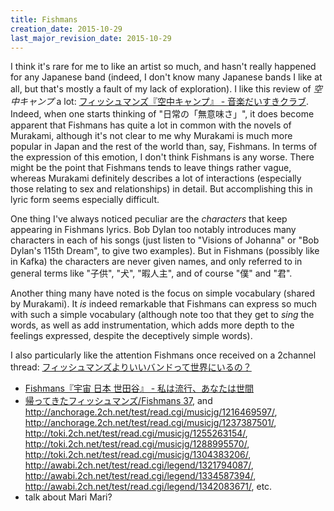 ```yaml
---
title: Fishmans
creation_date: 2015-10-29
last_major_revision_date: 2015-10-29
---
```


I think it's rare for me to like an artist so much, and hasn't really happened for any Japanese band (indeed, I don't know many Japanese bands I like at all, but that's mostly a fault of my lack of exploration).
I like this review of *空中キャンプ* a lot: [フィッシュマンズ『空中キャンプ』 - 音楽だいすきクラブ](http://ongakudaisukiclub.hateblo.jp/entry/2014/04/13/183000).
Indeed, when one starts thinking of "日常の「無意味さ」", it does become apparent that Fishmans has quite a lot in common with the novels of Murakami, although it's not clear to me why Murakami is much more popular in Japan and the rest of the world than, say, Fishmans.
In terms of the expression of this emotion, I don't think Fishmans is any worse.
There might be the point that Fishmans tends to leave things rather vague, whereas Murakami definitely describes a lot of interactions (especially those relating to sex and relationships) in detail.
But accomplishing this in lyric form seems especially difficult.

One thing I've always noticed peculiar are the *characters* that keep appearing in Fishmans lyrics.
Bob Dylan too notably introduces many characters in each of his songs (just listen to "Visions of Johanna" or "Bob Dylan's 115th Dream", to give two examples).
But in Fishmans (possibly like in Kafka) the characters are never given names, and only referred to in general terms like "子供", "犬", "暇人主", and of course "僕" and "君".

Another thing many have noted is the focus on simple vocabulary (shared by Murakami).
It *is* indeed remarkable that Fishmans can express so much with such a simple vocabulary (although note too that they get to *sing* the words, as well as add instrumentation, which adds more depth to the feelings expressed, despite the deceptively simple words).

I also particularly like the attention Fishmans once received on a 2channel thread: [フィッシュマンズよりいいバンドって世界にいるの？](http://awabi.2ch.net/test/read.cgi/mesaloon/1151510576/)

- [Fishmans『宇宙 日本 世田谷』 - 私は流行、あなたは世間](http://popscene.hatenablog.com/entry/2015/06/23/174329)
- [帰ってきたフィッシュマンズ/Fishmans 37](http://awabi.2ch.net/test/read.cgi/legend/1321794087/), and <http://anchorage.2ch.net/test/read.cgi/musicjg/1216469597/>, <http://anchorage.2ch.net/test/read.cgi/musicjg/1237387501/>, <http://toki.2ch.net/test/read.cgi/musicjg/1255263154/>, <http://toki.2ch.net/test/read.cgi/musicjg/1288995570/>, <http://toki.2ch.net/test/read.cgi/musicjg/1304383206/>, <http://awabi.2ch.net/test/read.cgi/legend/1321794087/>, <http://awabi.2ch.net/test/read.cgi/legend/1334587394/>, <http://awabi.2ch.net/test/read.cgi/legend/1342083671/>, etc.
- talk about Mari Mari?

